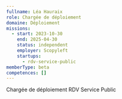 ```yaml
---
fullname: Léa Hauraix
role: Chargée de déploiement
domaine: Déploiement
missions:
  - start: 2023-10-30
    end: 2025-04-30
    status: independent
    employer: Scopyleft
    startups:
      - rdv-service-public
memberType: beta
competences: []
---
```

Chargée de déploiement RDV Service Public